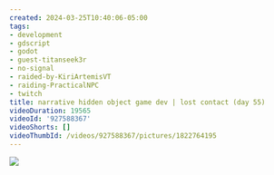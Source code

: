 ```yaml
---
created: 2024-03-25T10:40:06-05:00
tags:
- development
- gdscript
- godot
- guest-titanseek3r
- no-signal
- raided-by-KiriArtemisVT
- raiding-PracticalNPC
- twitch
title: narrative hidden object game dev | lost contact (day 55)
videoDuration: 19565
videoId: '927588367'
videoShorts: []
videoThumbId: /videos/927588367/pictures/1822764195
---
```


![](20240325154006.jpg)
